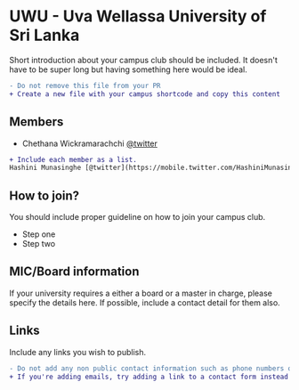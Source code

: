 # UWU - Uva Wellassa University of Sri Lanka
Short introduction about your campus club should be included. It doesn't have to be super long but having something here would be ideal.
```diff
- Do not remove this file from your PR
+ Create a new file with your campus shortcode and copy this content
```

## Members

* Chethana Wickramarachchi [@twitter](https://twitter.com)  
```diff
+ Include each member as a list. 
Hashini Munasinghe [@twitter](https://mobile.twitter.com/HashiniMunasin3) 
```

## How to join?

You should include proper guideline on how to join your campus club.

- Step one
- Step two

## MIC/Board information

If your university requires a either a board or a master in charge, please specify the details here. If possible, include a contact detail for them also.

## Links

Include any links you wish to publish.


```diff
- Do not add any non public contact information such as phone numbers or emails. 
+ If you're adding emails, try adding a link to a contact form instead
```
